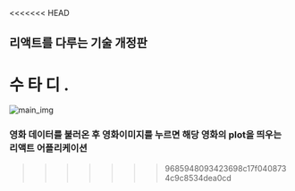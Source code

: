 <<<<<<< HEAD
## 리액트를 다루는 기술 개정판
수 타 디 .
=======
![main_img](https://github.com/naldal/react-toy-project/blob/master/moviedb2.gif?raw=true)
<br>
### 영화 데이터를 불러온 후 영화이미지를 누르면 해당 영화의 plot을 띄우는 리액트 어플리케이션
>>>>>>> 9685948093423698c17f0408734c9c8534dea0cd
